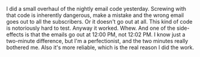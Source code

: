 I did a small overhaul of the nightly email code yesterday. Screwing with that code is inherently dangerous, make a mistake and the wrong email goes out to all the subscribers. Or it doesn't go out at all. This kind of code is notoriously hard to test. Anyway it worked. Whew. And one of the side-effects is that the emails go out at 12:00 PM, not 12:02 PM. I know just a two-minute difference, but I'm a perfectionist, and the two minutes really bothered me. Also it's more reliable, which is the real reason I did the work. 
